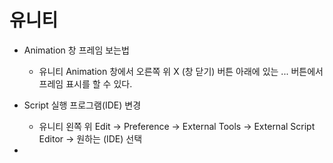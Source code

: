 # 유니티




- Animation 창 프레임 보는법
     - 유니티 Animation 창에서 오른쪽 위 X (창 닫기) 버튼 아래에 있는 ... 버튼에서 프레임 표시를 할 수 있다.

- Script 실행 프로그램(IDE) 변경
     - 유니티 왼쪽 위 Edit -> Preference -> External Tools -> External Script Editor -> 원하는 (IDE) 선택

- 